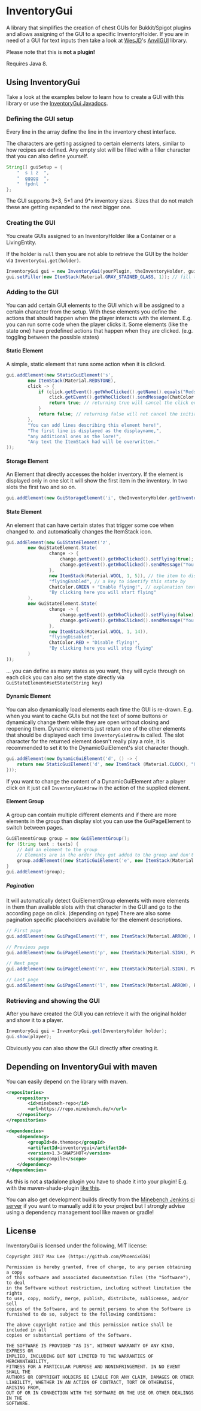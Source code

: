 # InventoryGui
A library that simplifies the creation of chest GUIs for Bukkit/Spigot plugins and 
allows assigning of the GUI to a specific InventoryHolder. If you are in need of a GUI for text inputs then take a look at [WesJD](https://github.com/WesJD)'s [AnvilGUI](https://github.com/WesJD/AnvilGUI) library.

Please note that this is **not a plugin!**

Requires Java 8.

## Using InventoryGui
Take a look at the examples below to learn how to create a GUI with this library or use the [InventoryGui Javadocs](https://docs.minebench.de/inventorygui/).

### Defining the GUI setup
Every line in the array define the line in the inventory chest interface. 

The characters are getting assigned to certain elements laters, similar to how recipes are defined.
Any empty slot will be filled with a filler character that you can also define yourself.

```java
String[] guiSetup = {
    "  s i z  ",
    "  ggggg  ",
    "  fpdnl  "
};
```

The GUI supports 3\*3, 5\*1 and 9\*x inventory sizes.
Sizes that do not match these are getting expanded to the next bigger one.

### Creating the GUI
You create GUIs assigned to an InventoryHolder like a Container or a LivingEntity. 

If the holder is `null` then you are not able to retrieve the GUI by the holder via `InventoryGui.get(holder)`.

```java
InventoryGui gui = new InventoryGui(yourPlugin, theInventoryHolder, guiTitle, guiSetup);
gui.setFiller(new ItemStack(Material.GRAY_STAINED_GLASS, 1)); // fill the empty slots with this
```

### Adding to the GUI
You can add certain GUI elements to the GUI which will be assigned to a certain character from the setup.
With these elements you define the actions that should happen when the player interacts with the element.
E.g. you can run some code when the player clicks it. Some elements (like the state one) have predefined
actions that happen when they are clicked. (e.g. toggling between the possible states)

#### Static Element
A simple, static element that runs some action when it is clicked.
```java
gui.addElement(new StaticGuiElement('s',
        new ItemStack(Material.REDSTONE),
        click -> {
            if (click.getEvent().getWhoClicked().getName().equals("Redstone") {
                click.getEvent().getWhoClicked().sendMessage(ChatColor.RED + "I am Redstone!");
                return true; // returning true will cancel the click event and stop taking the item
            }
            return false; // returning false will not cancel the initial click event to the gui
        },
        "You can add lines describing this element here!",
        "The first line is displayed as the displayname,",
        "any additional ones as the lore!",
        "Any text the ItemStack had will be overwritten."
)); 
```
#### Storage Element
An Element that directly accesses the holder inventory.
If the element is displayed only in one slot it will show the first item in the inventory.
In two slots the first two and so on.
```java
gui.addElement(new GuiStorageElement('i', theInventoryHolder.getInventory()));
```
#### State Element
An element that can have certain states that trigger some coe when changed to.
and automatically changes the ItemStack icon.
```java
gui.addElement(new GuiStateElement('z', 
        new GuiStateElement.State(
                change -> {
                    change.getEvent().getWhoClicked().setFlying(true);
                    change.getEvent().getWhoClicked().sendMessage("You are now flying!");
                },
                new ItemStack(Material.WOOL, 1, 5)), // the item to display as an icon
                "flyingEnabled", // a key to identify this state by
                ChatColor.GREEN + "Enable flying!", // explanation text what this element does
                "By clicking here you will start flying"
        ),
        new GuiStateElement.State(
                change -> {
                    change.getEvent().getWhoClicked().setFlying(false);
                    change.getEvent().getWhoClicked().sendMessage("You are no longer flying!");
                },
                new ItemStack(Material.WOOL, 1, 14)),
                "flyingDisabled",
                ChatColor.RED + "Disable flying!",
                "By clicking here you will stop flying"
        )
));
```
... you can define as many states as you want, they will cycle through on each click
you can also set the state directly via `GuiStateElement#setState(String key)`

#### Dynamic Element
You can also dynamically load elements each time the GUI is re-drawn. E.g. when you want to cache GUIs but not the 
text of some buttons or dynamically change them while they are open without closing and reopening them.
Dynamic elements just return one of the other elements that should be displayed each time `InventoryGui#draw` is called.
The slot character for the returned element doesn't really play a role, it is recommended to set it to
the DynamicGuiElement's slot character though.
```java
gui.addElement(new DynamicGuiElement('d', () -> {
    return new StaticGuiElement('d', new ItemStack (Material.CLOCK), "Update time: " + new SimpleDateFormat("HH:mm:ss").format(new Date()));
}));
```
If you want to change the content of a DynamicGuiElement after a player click on it just call `InventoryGui#draw` in the action of the supplied element.

#### Element Group
A group can contain multiple different elements and if there are more elements in the group than display slot you can use the GuiPageElement to switch between pages.

```java
GuiElementGroup group = new GuiElementGroup();
for (String text : texts) {
    // Add an element to the group
    // Elements are in the order they got added to the group and don't need to have the same type.
    group.addElement((new StaticGuiElement('e', new ItemStack(Material.DIRT), text);
}
gui.addElement(group);
```
##### Pagination
It will automatically detect GuiElementGroup elements with more elements in them than available slots with that character in the GUI and go to the according page on click. (depending on type)
There are also some pagination specific placeholders available for the element descriptions.

```java
// First page
gui.addElement(new GuiPageElement('f', new ItemStack(Material.ARROW), PageAction.FIRST, "Go to first page (current: %page%)"));

// Previous page
gui.addElement(new GuiPageElement('p', new ItemStack(Material.SIGN), PageAction.PREVIOUS, "Go to previous page (%prevpage%)"));

// Next page
gui.addElement(new GuiPageElement('n', new ItemStack(Material.SIGN), PageAction.NEXT, "Go to next page (%nextpage%)"));

// Last page
gui.addElement(new GuiPageElement('l', new ItemStack(Material.ARROW), PageAction.LAST, "Go to last page (%pages%)"));
```

### Retrieving and showing the GUI
After you have created the GUI you can retrieve it with the original holder and show it to a player.
```java
InventoryGui gui = InventoryGui.get(InventoryHolder holder);
gui.show(player);
```
Obviously you can also show the GUI directly after creating it.

## Depending on InventoryGui with maven
You can easily depend on the library with maven.
```xml
<repositories>
    <repository>
        <id>minebench-repo</id>
        <url>https://repo.minebench.de/</url>
    </repository>
</repositories>
```
```xml
<dependencies>
    <dependency>
        <groupId>de.themoep</groupId>
        <artifactId>inventorygui</artifactId>
        <version>1.3-SNAPSHOT</version>
        <scope>compile</scope>
    </dependency>
</dependencies>
```
As this is not a stadalone plugin you have to shade it into your plugin!
E.g. with the maven-shade-plugin [like this](https://github.com/Minebench/Pipes/blob/048337e7594684353e7360411b1ef6ba8e7223c4/pom.xml#L63-L82).

You can also get development builds directly from the [Minebench Jenkins ci server](https://ci.minebench.de/job/InventoryGui/)
if you want to manually add it to your project but I strongly advise using a dependency management tool like maven or gradle!

## License
InventoryGui is licensed under the following, MIT license:

```
Copyright 2017 Max Lee (https://github.com/Phoenix616)

Permission is hereby granted, free of charge, to any person obtaining a copy
of this software and associated documentation files (the "Software"), to deal
in the Software without restriction, including without limitation the rights
to use, copy, modify, merge, publish, distribute, sublicense, and/or sell
copies of the Software, and to permit persons to whom the Software is
furnished to do so, subject to the following conditions:

The above copyright notice and this permission notice shall be included in all
copies or substantial portions of the Software.

THE SOFTWARE IS PROVIDED "AS IS", WITHOUT WARRANTY OF ANY KIND, EXPRESS OR
IMPLIED, INCLUDING BUT NOT LIMITED TO THE WARRANTIES OF MERCHANTABILITY,
FITNESS FOR A PARTICULAR PURPOSE AND NONINFRINGEMENT. IN NO EVENT SHALL THE
AUTHORS OR COPYRIGHT HOLDERS BE LIABLE FOR ANY CLAIM, DAMAGES OR OTHER
LIABILITY, WHETHER IN AN ACTION OF CONTRACT, TORT OR OTHERWISE, ARISING FROM,
OUT OF OR IN CONNECTION WITH THE SOFTWARE OR THE USE OR OTHER DEALINGS IN THE
SOFTWARE.
```
